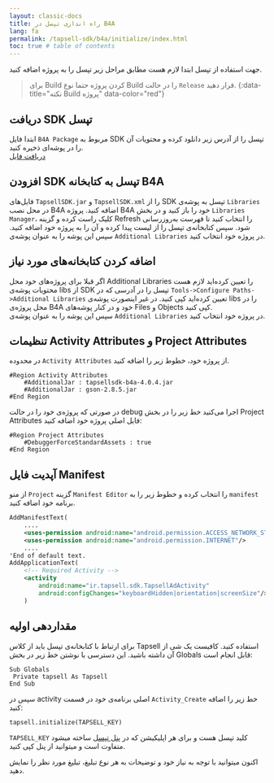 ```yaml
---
layout: classic-docs
title: راه اندازی تپسل در B4A
lang: fa
permalink: /tapsell-sdk/b4a/initialize/index.html
toc: true # table of contents
---
```



جهت استفاده از تپسل ابتدا لازم هست مطابق مراحل زیر تپسل را به پروژه اضافه کنید.

>برای Build کردن پروژه حتما نوع Build را در حالت `Release` قرار دهید.
{:data-title="نکته Build پروژه" data-color="red"}

## دریافت SDK تپسل
ابتدا فایل `B4A Package` مربوط به SDK تپسل را از آدرس زیر دانلود کرده و محتویات آن را در پوشه‌ای ذخیره کنید.   
[دریافت فایل](https://storage.backtory.com/tapsell-server/sdk/b4a/TapsellB4A_v4.0.4.zip)


## افزودن SDK تپسل به کتابخانه B4A
فایل‌های `TapsellSDK.jar` و `TapsellSDK.xml` را از SDK تپسل به پوشه‌ی `Libraries` در محل نصب B4A اضافه کنید. پروژه B4A خود را باز کنید و در بخش `Libraries Manager`، کلیک راست کرده و گزینه Refresh را انتخاب کنید تا فهرست به‌روزرسانی شود. سپس کتابخانه‌ی تپسل را از لیست پیدا کرده و آن را به پروژه خود اضافه کنید.
سپس این پوشه را به عنوان پوشه‌ی `Additional Libraries` در پروژه خود انتخاب کنید.


## اضافه کردن کتابخانه‌های مورد نیاز
اگر قبلا برای پروژه‌های خود محل Additional Libraries را تعیین کرده‌اید لازم هست محتویات پوشه‌ی libs از SDK تپسل را در آدرسی که در `Tools->Configure Paths->Additional Libraries` تعیین کرده‌اید کپی کنید. در غیر اینصورت پوشه‌ی libs را در محل پروژه‌ی B4A خود و در کنار پوشه‌های Files و Objects کپی کنید.   
سپس این پوشه را به عنوان پوشه‌ی `Additional Libraries` در پروژه خود انتخاب کنید.

## تنظیمات Activity Attributes و Project Attributes
در محدوده `Activity Attributes` از پروژه خود، خطوط زیر را اضافه کنید.   

```visualbasic
#Region Activity Attributes
    #AdditionalJar : tapsellsdk-b4a-4.0.4.jar
    #AdditionalJar : gson-2.8.5.jar
#End Region
```   
در صورتی که پروژه‌ی خود را در حالت debug اجرا می‌کنید خط زیر را در بخش Project Attributes فایل اصلی پروژه خود اضافه کنید:   

```visualbasic
#Region Project Attributes
    #DebuggerForceStandardAssets : true
#End Region
```   

##  آپدیت فایل Manifest
از منو `Project` گزینه `Manifest Editor` را انتخاب کرده و خطوط زیر را به `manifest` برنامه خود اضافه کنید.   


```xml
AddManifestText(
    ....
    <uses-permission android:name="android.permission.ACCESS_NETWORK_STATE"/>
    <uses-permission android:name="android.permission.INTERNET"/>
    ....
'End of default text.
AddApplicationText(
    <!-- Required Activity -->
    <activity
        android:name="ir.tapsell.sdk.TapsellAdActivity"
        android:configChanges="keyboardHidden|orientation|screenSize"/>
    )
```   


## مقداردهی اولیه
برای ارتباط با کتابخانه‌ی تپسل باید از کلاس Tapsell استفاده کنید. کافیست یک شی از آن داشته باشید. این دسترسی با نوشتن خط زیر در بخش Globals قابل انجام است:   

```visualbasic
Sub Globals
 Private tapsell As Tapsell
End Sub
```

سپس در activity اصلی برنامه‌ی خود در قسمت `Activity_Create` خط زیر را اضافه کنید:

```visualbasic
tapsell.initialize(TAPSELL_KEY)
```   

`TAPSELL_KEY` کلید تپسل هست و برای هر اپلیکیشن که در [پنل تپسل](https://dashboard.tapsell.ir/) ساخته میشود متفاوت است و میتوانید از پنل کپی کنید.   

اکنون میتوانید با توجه به نیاز خود و توضیحات به هر نوع تبلیغ، تبلیغ مورد نظر را نمایش دهید.
